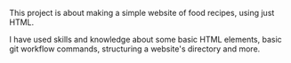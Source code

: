 This project is about making a simple website of food recipes, using just HTML.

I have used skills and knowledge about some basic HTML elements, basic git workflow commands, structuring a website's directory and more.